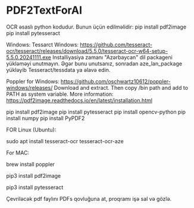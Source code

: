 # PDF2TextForAI

OCR əsaslı python kodudur. Bunun üçün edilməlidir: pip install pdf2image pip install pytesseract

Windows: Tessarct Windows: 
https://github.com/tesseract-ocr/tesseract/releases/download/5.5.0/tesseract-ocr-w64-setup-5.5.0.20241111.exe
Installiyasiya zamanı "Azərbaycan" dil packageni yükləməyi unutmayın. Əgər bunu unutsanız, sonradan aze_lan_package yükləyib Tesseract/tessdata ya əlavə edin.

Poppler for Windows:
https://github.com/oschwartz10612/poppler-windows/releases/
Download and extract. Then copy /bin path and add to PATH as system variable. More information: https://pdf2image.readthedocs.io/en/latest/installation.html

pip install pdf2image
pip install pytesseract
pip install opencv-python
pip install numpy
pip install PyPDF2

FOR Linux (Ubuntu):

sudo apt install tesseract-ocr tesseract-ocr-aze



For MAC:

brew install poppler

pip3 install pdf2image

pip3 install pytesseract


Çevriləcək pdf faylını PDFs qovluğuna at, proqramı işə sal və gözlə.
